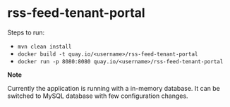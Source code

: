 # rss-feed-tenant-portal

Steps to run:

- `mvn clean install`
- `docker build -t quay.io/<username>/rss-feed-tenant-portal`
- `docker run -p 8080:8080 quay.io/<username>/rss-feed-tenant-portal`


**Note**

Currently the application is running with a in-memory database. It can be switched to MySQL database with few configuration changes.
